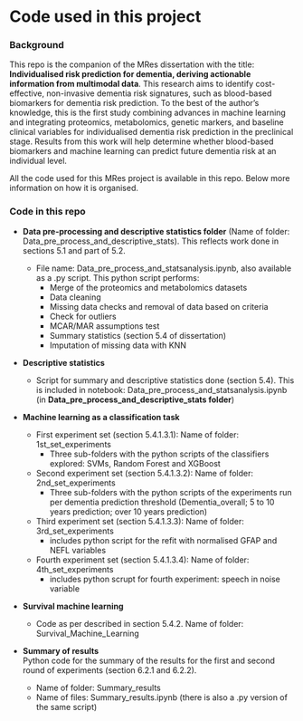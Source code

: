 # Code used in this project
### Background
This repo is the companion of the MRes dissertation with the title: **Individualised risk prediction for dementia, deriving actionable information from multimodal data**. This research aims to identify cost-effective, non-invasive dementia risk signatures, such as blood-based biomarkers for dementia risk prediction. To the best of the author’s knowledge, this is the first study combining advances in machine learning and integrating proteomics, metabolomics, genetic markers, and baseline clinical variables for individualised dementia risk prediction in the preclinical stage. Results from this work will help determine whether blood-based biomarkers and machine learning can predict future dementia risk at an individual level. 

All the code used for this MRes project is available in this repo. Below more information on how it is organised.

### Code in this repo
- **Data pre-processing and descriptive statistics folder** (Name of folder: Data_pre_process_and_descriptive_stats). This reflects work done in sections 5.1 and part of 5.2.
  
    - File name: Data_pre_process_and_statsanalysis.ipynb, also available as a .py script.  This python script performs:  
      - Merge of the proteomics and metabolomics datasets
      - Data cleaning
      - Missing data checks and removal of data based on criteria
      - Check for outliers
      - MCAR/MAR assumptions test
      - Summary statistics (section 5.4 of dissertation)
      - Imputation of missing data with KNN

- **Descriptive statistics**
    - Script for summary and descriptive statistics done (section 5.4). This is included in notebook: Data_pre_process_and_statsanalysis.ipynb (in **Data_pre_process_and_descriptive_stats folder**)
 
- **Machine learning as a classification task**
    - First experiment set (section 5.4.1.3.1): Name of folder: 1st_set_experiments  
      * Three sub-folders with the python scripts of the classifiers explored: SVMs, Random Forest and XGBoost
    - Second experiment set (section 5.4.1.3.2): Name of folder: 2nd_set_experiments  
      * Three sub-folders with the python scripts of the experiments run per dementia prediction threshold (Dementia_overall; 5 to 10 years prediction; over 10 years prediction)
    - Third experiment set (section 5.4.1.3.3): Name of folder: 3rd_set_experiments   
      * includes python script for the refit with normalised GFAP and NEFL variables
    - Fourth experiment set (section 5.4.1.3.4): Name of folder: 4th_set_experiments
      * includes python scrupt for fourth experiment: speech in noise variable
 
- **Survival machine learning**
    -  Code as per described in section 5.4.2. Name of folder: Survival_Machine_Learning
      
 - **Summary of results**  
      Python code for the summary of the results for the first and second round of experiments (section 6.2.1 and 6.2.2).  
    - Name of folder: Summary_results  
    - Name of files: Summary_results.ipynb (there is also a .py version of the same script)
      
      
 
      
